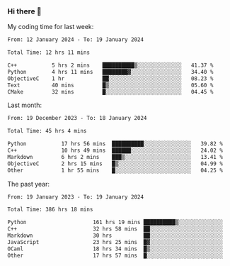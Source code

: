 ### Hi there 👋

My coding time for last week:

<!--START_SECTION:week-->

```txt
From: 12 January 2024 - To: 19 January 2024

Total Time: 12 hrs 11 mins

C++           5 hrs 2 mins    ██████████▒░░░░░░░░░░░░░░   41.37 %
Python        4 hrs 11 mins   ████████▓░░░░░░░░░░░░░░░░   34.40 %
ObjectiveC    1 hr            ██░░░░░░░░░░░░░░░░░░░░░░░   08.23 %
Text          40 mins         █▒░░░░░░░░░░░░░░░░░░░░░░░   05.60 %
CMake         32 mins         █░░░░░░░░░░░░░░░░░░░░░░░░   04.45 %
```

<!--END_SECTION:week-->

Last month:

<!--START_SECTION:month-->

```txt
From: 19 December 2023 - To: 18 January 2024

Total Time: 45 hrs 4 mins

Python           17 hrs 56 mins  ██████████░░░░░░░░░░░░░░░   39.82 %
C++              10 hrs 49 mins  ██████░░░░░░░░░░░░░░░░░░░   24.02 %
Markdown         6 hrs 2 mins    ███▒░░░░░░░░░░░░░░░░░░░░░   13.41 %
ObjectiveC       2 hrs 15 mins   █▒░░░░░░░░░░░░░░░░░░░░░░░   04.99 %
Other            1 hr 55 mins    █░░░░░░░░░░░░░░░░░░░░░░░░   04.25 %
```

<!--END_SECTION:month-->

The past year:

<!--START_SECTION:year-->

```txt
From: 19 January 2023 - To: 19 January 2024

Total Time: 386 hrs 18 mins

Python                     161 hrs 19 mins ██████████▒░░░░░░░░░░░░░░   41.76 %
C++                        32 hrs 58 mins  ██░░░░░░░░░░░░░░░░░░░░░░░   08.54 %
Markdown                   30 hrs          ██░░░░░░░░░░░░░░░░░░░░░░░   07.77 %
JavaScript                 23 hrs 25 mins  █▓░░░░░░░░░░░░░░░░░░░░░░░   06.06 %
OCaml                      18 hrs 34 mins  █▒░░░░░░░░░░░░░░░░░░░░░░░   04.81 %
Other                      17 hrs 57 mins  █░░░░░░░░░░░░░░░░░░░░░░░░   04.65 %
```

<!--END_SECTION:year-->
